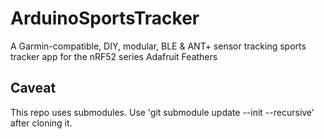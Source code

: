 # ArduinoSportsTracker
A Garmin-compatible, DIY, modular, BLE &amp; ANT+ sensor tracking sports tracker app for the nRF52 series Adafruit Feathers 

## Caveat
This repo uses submodules. Use 'git submodule update --init --recursive' after cloning it.